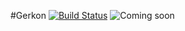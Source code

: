 #Gerkon [![Build Status](http://travis-ci.org/frux/gerkon.svg?branch=master)](https://travis-ci.org/frux/gerkon)
![Coming soon](http://freeproxy-us.appspot.com/lh6.googleusercontent.com/-JPUOvlD_cR4/UygM-wX6L9I/AAAAAAAAMkg/SZ8esMmgikQ/s388/coming-soon.png)
